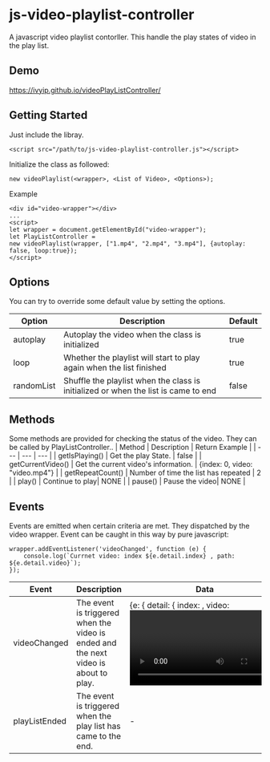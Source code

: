 # js-video-playlist-controller
A javascript video playlist contorller.
This handle the play states of video in the play list.
## Demo
https://ivyip.github.io/videoPlayListController/

## Getting Started

Just include the libray.
```
<script src="/path/to/js-video-playlist-controller.js"></script>
```
Initialize the class as followed:
```
new videoPlaylist(<wrapper>, <List of Video>, <Options>);
```
Example
```
<div id="video-wrapper"></div>
...
<script>
let wrapper = document.getElementById("video-wrapper");
let PlayListController =
new videoPlaylist(wrapper, ["1.mp4", "2.mp4", "3.mp4"], {autoplay: false, loop:true});
</script>
```
## Options
You can try to override some default value by setting the options.

| Option | Description | Default |
| --- | --- | --- |
| autoplay | Autoplay the video when the class is initialized | true |
| loop | Whether the playlist will start to play again when the list finished | true |
| randomList | Shuffle the playlist when the class is initialized or when the list is came to end | false |

## Methods
Some methods are provided for checking the status of the video.
They can be called by PlayListController.<method>.
| Method | Description | Return Example |
| --- | --- | --- |
| getIsPlaying() | Get the play State. | false |
| getCurrentVideo() | Get the current video's information. | {index: 0, video: "video.mp4"} |
| getRepeatCount() | Number of time the list has repeated | 2 |
| play() | Continue to play| NONE |
| pause() | Pause the video| NONE |

## Events
Events are emitted when certain criteria are met.
They dispatched by the video wrapper.
Event can be caught in this way by pure javascript:
```
wrapper.addEventListener('videoChanged', function (e) {
    console.log(`Currnet video: index ${e.detail.index} , path: ${e.detail.video}`);
});
```
| Event | Description | Data |
| --- | --- | --- |
| videoChanged | The event is triggered when the video is ended and the next video is about to play. | {e: { detail: { index: <index>, video: <video>} } } |
| playListEnded | The event is triggered when the play list has came to the end. | - |
